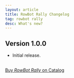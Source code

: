```yaml
---
layout: article
title: RowBot Rally Changelog
tag: rowbot rally
desc: What's new?
---
```

## Version 1.0.0

- Initial release.

<br>
<a href="https://play.date/games/rowbot-rally" class="button">Buy <i>RowBot Rally</i> on Catalog</a>